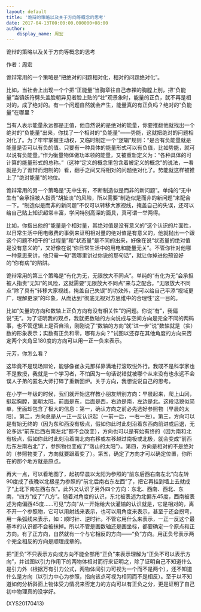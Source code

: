 ```yaml
---
layout: default
title: '诡辩的策略以及关于方向等概念的思考'
date: 2017-04-13T00:00:00.000000+08:00
author:
    display_name: 周宏
---
```


诡辩的策略以及关于方向等概念的思考

作者：周宏

诡辩常用的一个策略是“把绝对的问题相对化，相对的问题绝对化”。

比如，当社会上出现一个个把“正能量”当胸章往自己赤裸的胸膛上别，把“负能量”当镇妖符劈头盖脸朝异见者脸上贴的“壮”观景象时，能量的正负，就不再是相对的，成了绝对的。有一个问题自然就会产生，能量真的有正负吗？绝对的“负能量”在哪里？

当有人表示能量永远都是正值，他自然说的是绝对的能量，你要推翻他就找出一个绝对的“负能量”出来，你找了一个相对的“负能量”——势能，这就把绝对的问题相对化了。为了牢牢掌握主动权，又临时制定一个“逻辑”规则：“是否有负能量就是能量是否可以有负的值。只要有一种具体的能量形式可以有负值，比如势能，就可以说有负能量。”作为衡量物体做功本领的能量，又被重新定义为：“各种具体的可计算的能量形式的总称。”（这种“定义的概念里包含着被定义的概念”的说法，一看就是为了诡辩而炮制的）看，翻手之间又将相对的问题绝对化了。势能就这样被推上了“绝对能量”的地位。

诡辩常用的另一个策略是“无中生有，不断制造似是而非的新问题”。单纯的“无中生有”会承担被人指责“胡扯淡”的风险，所以需要“制造似是而非的新问题”来配合一下。“制造似是而非的新问题”不仅可以转移大家视线，掩盖自己的失误，还可以给自己贴上知识超常丰富，学问特别高深的面具，真可谓一举两得。

比如，你指出他的“能量是个相对量，其绝对值是没有意义的”这个认识的片面性，以日常生活中用电缴费的事例来证明相对量的绝对值是有意义的，他就抛出一个跟这个问题不相干的“过程量”和“状态量”是不同的出来，好像在说“状态量的绝对值是没有意义的”，又好像在说“你日常生活中的用电和能量无关”。不管你针对他哪一种意思来讲，他只需一句“我哪里讲过你说的那句话”，就让你掉进他预设好的“你有病”的陷阱。

诡辩常用的第三个策略是“有化为无，无限放大不同点”。单纯的“有化为无”会承担被人指责“无知”的风险，这就需要“无限放大不同点”来与之配合。“无限放大不同点”除了具有“转移大家视线，掩盖自己失误”的功效外，还可以给自己平添“视域更广，理解更深”的印象，从而达到“彻底无视对方思维中的合理性”这一目的。

比如“矢量的方向和数轴上正负方向有没有相关性”的问题。你说“有”，我偏说“无”。为了证明我的观点，我就把数轴的方向说成与空间方向是完全不同的两码事，也不管逻辑上是否自洽，刚刚说了“数轴的方向”就“进一步”说“数轴就是（实）数的形象表示；实数有正负和零，哪有方向？”试图以还存在其他角度的方向来否定两个夹角呈180度的方向可以用一正一负来表示。

元芳，你怎么看？

这毕竟不是现场辩论，能够像崔永元那样靠满地打滚取悦外行。我既不是科学家也不是教授，我就是一个学习者，不怕因为一句话说错就被哪个从来没有也永远不会误人子弟的匿名大师打碎了重新回炉。关于方向，我想说说自己的思考。

在小学一年级的时候，我们就开始这样教小朋友辨别方向：早晨起来，爬上山冈，挺起胸膛，面朝太阳。前面是东，后面是西，右边是南，左边是北。这段话貌似简单，里面却包含了极大的信息：第一，确认方向之前必先选好参照物（早晨的太阳）。第二，方向总是从一正一反认识起（一前一后，一右一左）。第三，方向可以是有始无终的（因为东和西没有极点，假如你此时此刻沿着东西向前进或后退，无论多远“前东后西右南左北”都不会改变），方向也可以是有始有终的（因为南和北有极点，假如你此时此刻沿着南北向右移或左移越过南极或北极，就会变成“前西后东左南右北”了，参照物也变成了“落山的太阳”）。第四，方向是相对的不是绝对的（参照物变了，方向就要跟着变了）。第五，确定了方向才可以确定位置，你所在的那个地方就是原点。

再大一点，可以看地图了，起初早晨以太阳为参照的“前东后西右南左北”向左转90度成了夜晚以北极星为参照的“前北后南右东左西”了，把它再挂到墙上去就成了“上北下南左西右东”。此外又认识了另外四个方向：东北、西南、西北、东南，“四方”成了“八方”。随着对角度的认识，东北被表述为北偏东45度，西南被表述为南偏西45度……可见“方向”从一开始给大伙灌输的认识就是，它是相对的，离不开一个参照物，它可以用射线来表示，也可以用角度来表示，甚至于还会拐弯，用一条弧线来表示，如：顺时针、逆时针。不管它用什么来表示，一正一反这个最基本的认识都不会被抹掉。所以不管是画数轴还是画坐标，都要确定一个原点和正方向。有了正方向，自然就有一个与它相反的方向——“负”方向。用正负号表示两个完全相反的方向是顺理成章的。

把“正负”不只表示方向或方向不能全部用“正负”来表示理解为“正负不可以表示方向”，并试图以引力作用下的两物体相对而行来证明之，除了证明自己不知道什么是引力外（根据万有引力公式，两物体间引力可视为一个而不是两个），还不知道什么是方向（以引力中心为参照，指向该点可视为相同而不是相反）。至于以不知道如何分析斜面上物体受力情况来否定力的方向可以有正负之分，更是证明了自己初中物理真的没学好。

(XYS20170413)

